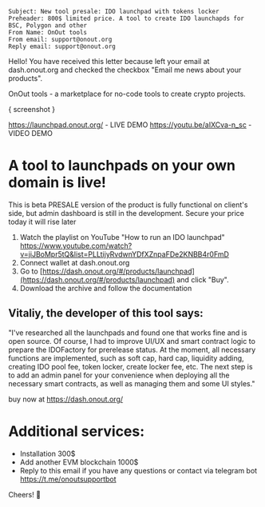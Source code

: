 ```
Subject: New tool presale: IDO launchpad with tokens locker
Preheader: 800$ limited price. A tool to create IDO launchapds for BSC, Polygon and other
From Name: OnOut tools
From email: support@onout.org
Reply email: support@onout.org
```

Hello! You have received this letter because left your email at dash.onout.org and checked the checkbox "Email me news about your products".

OnOut tools - a marketplace for no-code tools to create crypto projects.

{ screenshot }

https://launchpad.onout.org/ - LIVE DEMO
https://youtu.be/aIXCva-n_sc - VIDEO DEMO

# A tool to launchpads on your own domain is live!

This is beta PRESALE version of the product is fully functional on client's side, but admin dashboard is still in the development. Secure your price today it will rise later

1. Watch the playlist on YouTube "How to run an IDO launchpad" https://www.youtube.com/watch?v=jiJBoMpr5tQ&list=PLLtijyRvdwnYDfXZnpaFDe2KNBB4r0FmD
2. Connect wallet at dash.onout.org 
3. Go to [https://dash.onout.org/#/products/launchpad](https://dash.onout.org/#/products/launchpad) and click "Buy". 
4. Download the archive and follow the documentation

## Vitaliy, the developer of this tool says:
"I've researched all the launchpads and found one that works fine and is open source. Of course, I had to improve UI/UX and smart contract logic to prepare the IDOFactory for prerelease status. At the moment, all necessary functions are implemented, such as soft cap, hard cap, liquidity adding, creating IDO pool fee, token locker, create locker fee, etc.
The next step is to add an admin panel for your convenience when deploying all the necessary smart contracts, as well as managing them and some UI styles."

buy now at https://dash.onout.org/

# Additional services: 
- Installation 300$
- Add another EVM blockchain 1000$ 
- Reply to this email if you have any questions or contact via telegram bot https://t.me/onoutsupportbot

Cheers! 🍂


